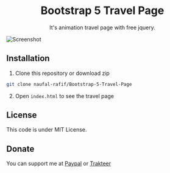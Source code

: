 <h1 align="center">Bootstrap 5 Travel Page</h1>
<p align="center">It's animation travel page with free jquery.</p>

![Screenshot](https://github.com/naufal-rafif/Bootstrap-5-Login-and-Register-Page/blob/main/1%20-%20Login%20and%20Register.png)

## Installation
1. Clone this repository or download zip
```bash
git clone naufal-rafif/Bootstrap-5-Travel-Page
```
2. Open `index.html` to see the travel page

## License
This code is under MIT License.

 ## Donate
 You can support me at [Paypal](https://paypal.com/naufalrafif11) or [Trakteer](https://trakteer.id/naufalrafif)
